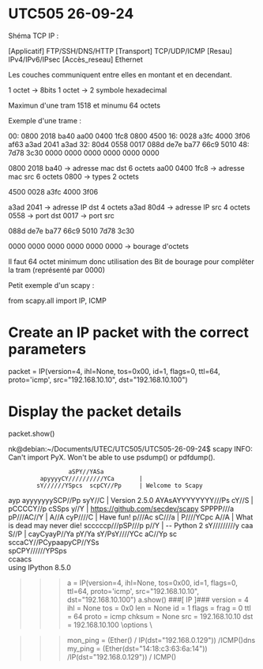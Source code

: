 # UTC505 26-09-24

Shéma TCP IP :

[Applicatif] FTP/SSH/DNS/HTTP
[Transport] TCP/UDP/ICMP
[Resau] IPv4/IPv6/IPsec
[Accès_reseau] Ethernet

Les couches communiquent entre elles en montant et en decendant.

1 octet -> 8bits
1 octet -> 2 symbole hexadecimal

Maximun d'une tram 1518 et minumu 64 octets



Exemple d'une trame :

00: 0800 2018 ba40 aa00 0400 1fc8 0800 4500
16: 0028 a3fc 4000 3f06 af63 a3ad 2041 a3ad
32: 80d4 0558 0017 088d de7e ba77 66c9 5010
48: 7d78 3c30 0000 0000 0000 0000 0000 0000


0800 2018 ba40 -> adresse mac dst 6 octets
aa00 0400 1fc8 -> adresse mac src 6 octets
0800           -> types 2 octets

4500 0028 a3fc 4000 3f06

a3ad 2041      -> adresse IP dst 4 octets
a3ad 80d4      -> adresse IP src 4 octets
0558           -> port dst
0017           -> port src

088d de7e ba77 66c9 5010 7d78 3c30

0000 0000 0000 0000 0000 0000 -> bourage d'octets


Il faut 64 octet minimum donc utilisation des Bit de bourage pour complêter la tram (représenté par 0000)


Petit exemple d'un scapy :

from scapy.all import IP, ICMP 

# Create an IP packet with the correct parameters 
packet = IP(version=4, ihl=None, tos=0x00, id=1, flags=0, ttl=64, proto='icmp', src="192.168.10.10", dst="192.168.10.100") 
# Display the packet details 
packet.show()  

nk@debian:~/Documents/UTEC/UTC505/UTC505-26-09-24$ scapy
INFO: Can't import PyX. Won't be able to use psdump() or pdfdump().
                                      
                     aSPY//YASa       
             apyyyyCY//////////YCa       |
            sY//////YSpcs  scpCY//Pp     | Welcome to Scapy
 ayp ayyyyyyySCP//Pp           syY//C    | Version 2.5.0
 AYAsAYYYYYYYY///Ps              cY//S   |
         pCCCCY//p          cSSps y//Y   | https://github.com/secdev/scapy
         SPPPP///a          pP///AC//Y   |
              A//A            cyP////C   | Have fun!
              p///Ac            sC///a   |
              P////YCpc           A//A   | What is dead may never die!
       scccccp///pSP///p          p//Y   |                     -- Python 2
      sY/////////y  caa           S//P   |
       cayCyayP//Ya              pY/Ya
        sY/PsY////YCc          aC//Yp 
         sc  sccaCY//PCypaapyCP//YSs  
                  spCPY//////YPSps    
                       ccaacs         
                                       using IPython 8.5.0

>>> a = IP(version=4, ihl=None, tos=0x00, id=1, flags=0, ttl=64, proto='icmp', src="192.168.10.10", dst="192.168.10.100")
>>> a.show()
###[ IP ]### 
  version   = 4
  ihl       = None
  tos       = 0x0
  len       = None
  id        = 1
  flags     = 
  frag      = 0
  ttl       = 64
  proto     = icmp
  chksum    = None
  src       = 192.168.10.10
  dst       = 192.168.10.100
  \options   \

>>> mon_ping = (Ether() / IP(dst="192.168.0.129")) /ICMP()dns
>>> my_ping = (Ether(dst="14:18:c3:63:6a:14")) /IP(dst="192.168.0.129")) / ICMP()

